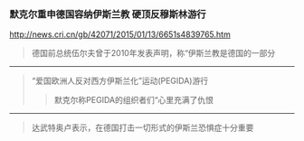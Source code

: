 ### 默克尔重申德国容纳伊斯兰教 硬顶反穆斯林游行
http://news.cri.cn/gb/42071/2015/01/13/6651s4839765.htm
>德国前总统伍尔夫曾于2010年发表声明，称“伊斯兰教是德国的一部分
---
>“爱国欧洲人反对西方伊斯兰化”运动(PEGIDA)游行
>>默克尔称PEGIDA的组织者们“心里充满了仇恨
---
>达武特奥卢表示，在德国打击一切形式的伊斯兰恐惧症十分重要